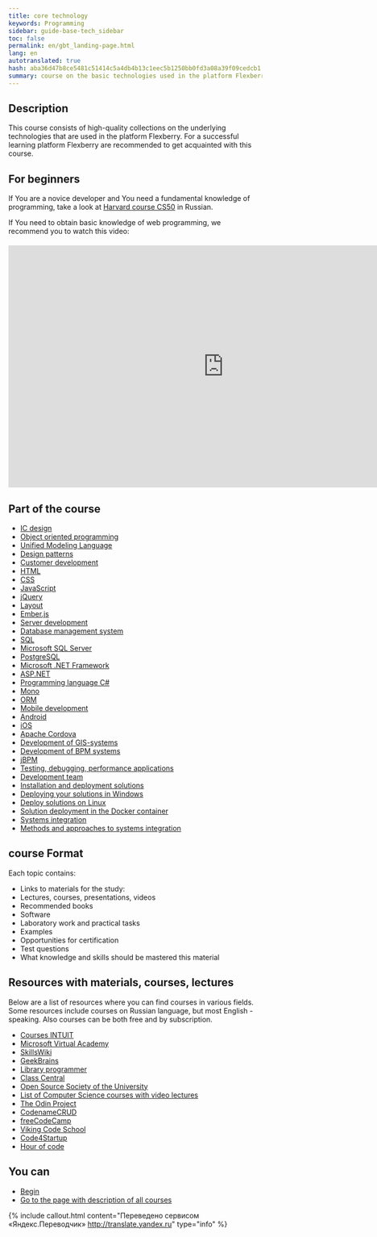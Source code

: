 ```yaml
--- 
title: core technology 
keywords: Programming 
sidebar: guide-base-tech_sidebar 
toc: false 
permalink: en/gbt_landing-page.html 
lang: en 
autotranslated: true 
hash: aba36d47b8ce5481c51414c5a4db4b13c1eec5b1250bb0fd3a08a39f09cedcb1 
summary: course on the basic technologies used in the platform Flexberry. 
--- 
```


## Description 
This course consists of high-quality collections on the underlying technologies that are used in the platform Flexberry. For a successful learning platform Flexberry are recommended to get acquainted with this course. 

## For beginners 

If You are a novice developer and You need a fundamental knowledge of programming, take a look at [Harvard course CS50](https://www.youtube.com/playlist?list=PLawfWYMUziZqyUL5QDLVbe3j5BKWj42E5) in Russian. 

If You need to obtain basic knowledge of web programming, we recommend you to watch this video: 

<div class="thumb-wrap" style="margin-top: 20px; margin-bottom: 20px"> 
<iframe width="854" height="480" src="https://www.youtube.com/embed/FKmRoNDQsMw" frameborder="0" allowfullscreen></iframe> 
</div> 

## Part of the course 

* [IC design](gbt_information-system-design.html) 
* [Object oriented programming](gbt_ood.html) 
* [Unified Modeling Language](gbt_uml.html) 
* [Design patterns](gbt_design-patterns.html) 
* [Customer development](gbt_frontend.html) 
* [HTML](gbt_html.html) 
* [CSS](gbt_css.html) 
* [JavaScript](gbt_javascript.html) 
* [jQuery](gbt_jquery.html) 
* [Layout](gbt_layout.html) 
* [Ember.js](gbt_emberjs.html) 
* [Server development](gbt_backend.html) 
* [Database management system](gbt_dbms.html) 
* [SQL](gbt_sql.html) 
* [Microsoft SQL Server](gbt_mssql.html) 
* [PostgreSQL](gbt_postgresql.html) 
* [Microsoft .NET Framework](gbt_dotnet.html) 
* [ASP.NET](gbt_aspnet.html) 
* [Programming language C#](gbt_csharp.html) 
* [Mono](gbt_mono.html) 
* [ORM](gbt_orm.html) 
* [Mobile development](gbt_mobile.html) 
* [Android](gbt_android.html) 
* [iOS](gbt_ios.html) 
* [Apache Cordova](gbt_cordova.html) 
* [Development of GIS-systems](gbt_gis.html) 
* [Development of BPM systems](gbt_bpm.html) 
* [jBPM](gbt_jbpm.html) 
* [Testing, debugging, performance applications](gbt_testing.html) 
* [Development team](gbt_team-management.html) 
* [Installation and deployment solutions](gbt_deployment.html) 
* [Deploying your solutions in Windows](gbt_deployment_windows.html) 
* [Deploy solutions on Linux](gbt_deployment_linux.html) 
* [Solution deployment in the Docker container](gbt_deployment_docker.html) 
* [Systems integration](gbt_integration.html) 
* [Methods and approaches to systems integration](gbt_integration-methods.html) 

## course Format 

Each topic contains: 

* Links to materials for the study: 
* Lectures, courses, presentations, videos 
* Recommended books 
* Software 
* Laboratory work and practical tasks 
* Examples 
* Opportunities for certification 
* Test questions 
* What knowledge and skills should be mastered this material 

## Resources with materials, courses, lectures 

Below are a list of resources where you can find courses in various fields. Some resources include courses on Russian language, but most English - speaking. Also courses can be both free and by subscription. 

* [Courses INTUIT](http://www.intuit.ru/studies/courses?page=1) 
* [Microsoft Virtual Academy](https://mva.microsoft.com) 
* [SkillsWiki](http://skillswiki.net/) 
* [GeekBrains](https://geekbrains.ru/) 
* [Library programmer](https://vk.com/proglib) 
* [Class Central](https://www.class-central.com/) 
* [Open Source Society of the University](https://github.com/open-source-society/computer-science) 
* [List of Computer Science courses with video lectures](https://github.com/Developer-Y/cs-video-courses) 
* [The Odin Project](http://www.theodinproject.com/) 
* [CodenameCRUD](http://codenamecrud.ru/) 
* [freeCodeCamp](https://www.freecodecamp.com/) 
* [Viking Code School](https://www.vikingcodeschool.com/) 
* [Code4Startup](https://code4startup.com/) 
* [Hour of code](https://code.org/) 

## You can 

* [Begin](gbt_information-system-design.html) 
* [Go to the page with description of all courses](/EN/) 



{% include callout.html content="Переведено сервисом «Яндекс.Переводчик» <http://translate.yandex.ru>" type="info" %}